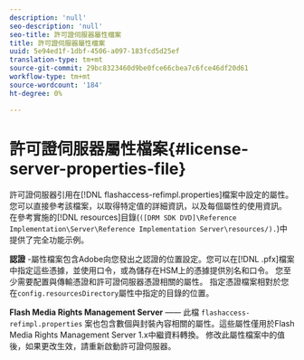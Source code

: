 ```yaml
---
description: 'null'
seo-description: 'null'
seo-title: 許可證伺服器屬性檔案
title: 許可證伺服器屬性檔案
uuid: 5e94ed1f-1dbf-4506-a097-183fcd5d25ef
translation-type: tm+mt
source-git-commit: 29bc8323460d9be0fce66cbea7c6fce46df20d61
workflow-type: tm+mt
source-wordcount: '184'
ht-degree: 0%

---
```



# 許可證伺服器屬性檔案{#license-server-properties-file}

許可證伺服器引用在[!DNL flashaccess-refimpl.properties]檔案中設定的屬性。 您可以直接參考該檔案，以取得特定值的詳細資訊，以及每個屬性的使用資訊。 在參考實施的[!DNL resources]目錄(`([DRM SDK DVD]\Reference Implementation\Server\Reference Implementation Server\resources/).`)中提供了完全功能示例。

**認證** -屬性檔案包含Adobe向您發出之認證的位置設定。您可以在[!DNL .pfx]檔案中指定這些憑據，並使用口令，或為儲存在HSM上的憑據提供別名和口令。 您至少需要配置與傳輸憑證和許可證伺服器憑證相關的屬性。 指定憑證檔案相對於您在`config.resourcesDirectory`屬性中指定的目錄的位置。

**Flash Media Rights Management Server**  —— 此檔 `flashaccess-refimpl.properties` 案也包含數個與封裝內容相關的屬性。這些屬性僅用於Flash Media Rights Management Server 1.x中繼資料轉換。 修改此屬性檔案中的值後，如果更改生效，請重新啟動許可證伺服器。
